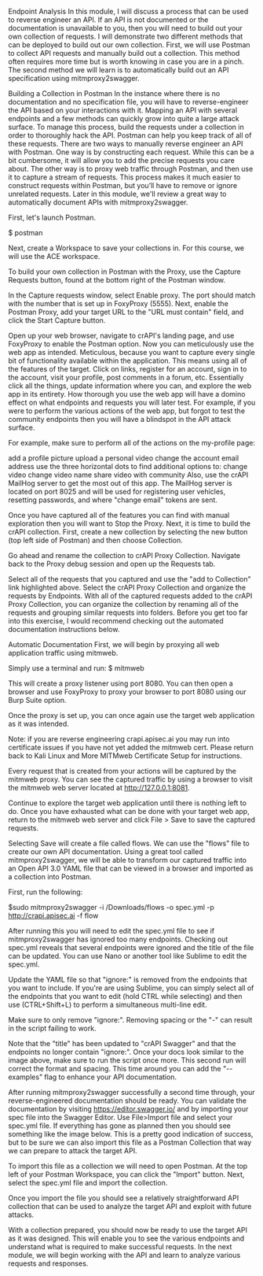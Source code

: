 Endpoint Analysis
In this module, I will discuss a process that can be used to reverse engineer an API. If an API is not documented or the documentation is unavailable to you, then you will need to build out your own collection of requests. I will demonstrate two different methods that can be deployed to build out our own collection. First, we will use Postman to collect API requests and manually build out a collection. This method often requires more time but is worth knowing in case you are in a pinch. The second method we will learn is to automatically build out an API specification using mitmproxy2swagger.

Building a Collection in Postman
In the instance where there is no documentation and no specification file, you will have to reverse-engineer the API based on your interactions with it. Mapping an API with several endpoints and a few methods can quickly grow into quite a large attack surface. To manage this process, build the requests under a collection in order to thoroughly hack the API. Postman can help you keep track of all of these requests. There are two ways to manually reverse engineer an API with Postman. One way is by constructing each request. While this can be a bit cumbersome, it will allow you to add the precise requests you care about. The other way is to proxy web traffic through Postman, and then use it to capture a stream of requests. This process makes it much easier to construct requests within Postman, but you’ll have to remove or ignore unrelated requests. Later in this module, we'll review a great way to automatically document APIs with mitmproxy2swagger.

First, let's launch Postman.

$ postman

Next, create a Workspace to save your collections in. For this course, we will use the ACE workspace. 

To build your own collection in Postman with the Proxy, use the Capture Requests button, found at the bottom right of the Postman window.  



In the Capture requests window, select Enable proxy. The port should match with the number that is set up in FoxyProxy (5555). Next, enable the Postman Proxy, add your target URL to the "URL must contain" field, and click the Start Capture button.



Open up your web browser, navigate to crAPI's landing page, and use FoxyProxy to enable the Postman option. Now you can meticulously use the web app as intended. Meticulous, because you want to capture every single bit of functionality available within the application. This means using all of the features of the target. Click on links, register for an account, sign in to the account, visit your profile, post comments in a forum, etc. Essentially click all the things, update information where you can, and explore the web app in its entirety. How thorough you use the web app will have a domino effect on what endpoints and requests you will later test. For example, if you were to perform the various actions of the web app, but forgot to test the community endpoints then you will have a blindspot in the API attack surface. 



For example, make sure to perform all of the actions on the my-profile page:

add a profile picture
upload a personal video
change the account email address
use the three horizontal dots to find additional options to:
change video
change video name
share video with community
Also, use the crAPI MailHog server to get the most out of this app. The MailHog server is located on port 8025 and will be used for registering user vehicles, resetting passwords, and where "change email" tokens are sent.



 

Once you have captured all of the features you can find with manual exploration then you will want to Stop the Proxy. Next, it is time to build the crAPI collection.  First, create a new collection by selecting the new button (top left side of Postman) and then choose Collection.



Go ahead and rename the collection to crAPI Proxy Collection. Navigate back to the Proxy debug session and open up the Requests tab.



Select all of the requests that you captured and use the "add to Collection" link highlighted above. Select the crAPI Proxy Collection and organize the requests by Endpoints. With all of the captured requests added to the crAPI Proxy Collection, you can organize the collection by renaming all of the requests and grouping similar requests into folders. Before you get too far into this exercise, I would recommend checking out the automated documentation instructions below. 

Automatic Documentation
First, we will begin by proxying all web application traffic using mitmweb.

Simply use a terminal and run:
$ mitmweb



This will create a proxy listener using port 8080. You can then open a browser and use FoxyProxy to proxy your browser to port 8080 using our Burp Suite option.



Once the proxy is set up, you can once again use the target web application as it was intended.

Note: if you are reverse engineering crapi.apisec.ai you may run into certificate issues if you have not yet added the mitmweb cert. Please return back to Kali Linux and More MITMweb Certificate Setup for instructions.

Every request that is created from your actions will be captured by the mitmweb proxy. You can see the captured traffic by using a browser to visit the mitmweb web server located at http://127.0.0.1:8081.



 

Continue to explore the target web application until there is nothing left to do. Once you have exhausted what can be done with your target web app, return to the mitmweb web server and click File > Save to save the captured requests.



Selecting Save will create a file called flows. We can use the "flows" file to create our own API documentation. Using a great tool called mitmproxy2swagger, we will be able to transform our captured traffic into an Open API 3.0 YAML file that can be viewed in a browser and imported as a collection into Postman.

First, run the following:

$sudo mitmproxy2swagger -i /Downloads/flows -o spec.yml -p http://crapi.apisec.ai -f flow



After running this you will need to edit the spec.yml file to see if mitmproxy2swagger has ignored too many endpoints. Checking out spec.yml reveals that several endpoints were ignored and the title of the file can be updated. You can use Nano or another tool like Sublime to edit the spec.yml.



Update the YAML file so that "ignore:" is removed from the endpoints that you want to include. If you're are using Sublime, you can simply select all of the endpoints that you want to edit (hold CTRL while selecting) and then use (CTRL+Shift+L) to perform a simultaneous multi-line edit.


 

Make sure to only remove "ignore:". Removing spacing or the "-" can result in the script failing to work. 



 

Note that the "title" has been updated to "crAPI Swagger" and that the endpoints no longer contain "ignore:". Once your docs look similar to the image above, make sure to run the script once more. This second run will correct the format and spacing.  This time around you can add the "--examples" flag to enhance your API documentation.



After running mitmproxy2swagger successfully a second time through, your reverse-engineered documentation should be ready. You can validate the documentation by visiting https://editor.swagger.io/ and by importing your spec file into the Swagger Editor. Use File>Import file and select your spec.yml file. If everything has gone as planned then you should see something like the image below. This is a pretty good indication of success, but to be sure we can also import this file as a Postman Collection that way we can prepare to attack the target API.



 To import this file as a collection we will need to open Postman. At the top left of your Postman Workspace, you can click the "Import" button. Next, select the spec.yml file and import the collection.



Once you import the file you should see a relatively straightforward API collection that can be used to analyze the target API and exploit with future attacks.



With a collection prepared, you should now be ready to use the target API as it was designed. This will enable you to see the various endpoints and understand what is required to make successful requests. In the next module, we will begin working with the API and learn to analyze various requests and responses. 